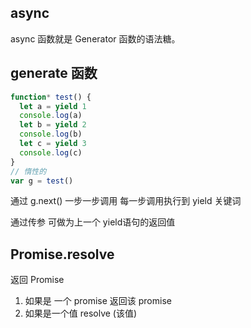 ## async
async 函数就是 Generator 函数的语法糖。

## generate 函数

```js
function* test() {
  let a = yield 1
  console.log(a)
  let b = yield 2
  console.log(b)
  let c = yield 3 
  console.log(c)
}  
// 惰性的
var g = test()
```
通过 g.next() 一步一步调用 每一步调用执行到 yield 关键词

通过传参 可做为上一个 yield语句的返回值



## Promise.resolve
返回 Promise 
1. 如果是 一个 promise 返回该 promise
2. 如果是一个值 resolve (该值)